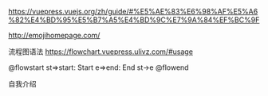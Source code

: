    
https://vuepress.vuejs.org/zh/guide/#%E5%AE%83%E6%98%AF%E5%A6%82%E4%BD%95%E5%B7%A5%E4%BD%9C%E7%9A%84%EF%BC%9F

http://emojihomepage.com/

流程图语法 https://flowchart.vuepress.ulivz.com/#usage     

@flowstart
st=>start: Start
e=>end: End
st->e
@flowend  

自我介绍    


   

